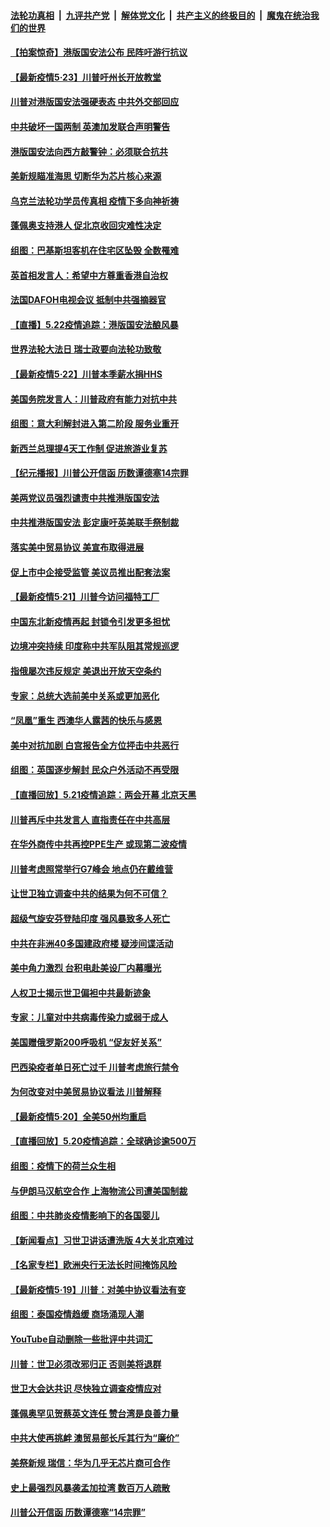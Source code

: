 

####  [法轮功真相](../../../../basic/blob/master/README.md?t=05231501) &nbsp;|&nbsp; [九评共产党](../../../../9ping.md/blob/master/README.md?t=05231501) &nbsp;|&nbsp; [解体党文化](../../../../jtdwh.md/blob/master/README.md?t=05231501)  &nbsp;|&nbsp; [共产主义的终极目的](../../../../gczydzjmd.md/blob/master/README.md?t=05231501) &nbsp;|&nbsp; [魔鬼在统治我们的世界](../../../../mgztzwmdsj.md/blob/master/README.md?t=05231501) 

#### [【拍案惊奇】港版国安法公布 民阵吁游行抗议](../pages/nsc418/n12130473.md?t=05231501) 

#### [【最新疫情5·23】川普吁州长开放教堂](../pages/nsc418/n12130566.md?t=05231501) 

#### [川普对港版国安法强硬表态 中共外交部回应](../pages/nsc418/n12129980.md?t=05231501) 

#### [中共破坏一国两制 英澳加发联合声明警告](../pages/nsc418/n12130088.md?t=05231501) 

#### [港版国安法向西方敲警钟：必须联合抗共](../pages/nsc418/n12129875.md?t=05231501) 

#### [美新规瞄准海思 切断华为芯片核心来源](../pages/nsc418/n12129504.md?t=05231501) 

#### [乌克兰法轮功学员传真相  疫情下多向神祈祷](../pages/nsc418/n12024744.md?t=05231501) 

#### [蓬佩奥支持港人 促北京收回灾难性决定](../pages/nsc418/n12129520.md?t=05231501) 

#### [组图：巴基斯坦客机在住宅区坠毁 全数罹难](../pages/nsc418/n12129326.md?t=05231501) 

#### [英首相发言人：希望中方尊重香港自治权](../pages/nsc418/n12129515.md?t=05231501) 

#### [法国DAFOH电视会议 抵制中共强摘器官](../pages/nsc418/n12128980.md?t=05231501) 

#### [【直播】5.22疫情追踪：港版国安法酿风暴](../pages/nsc418/n12129151.md?t=05231501) 

#### [世界法轮大法日 瑞士政要向法轮功致敬](../pages/nsc418/n12128484.md?t=05231501) 

#### [【最新疫情5·22】川普本季薪水捐HHS](../pages/nsc418/n12128039.md?t=05231501) 

#### [美国务院发言人：川普政府有能力对抗中共](../pages/nsc418/n12129158.md?t=05231501) 

#### [组图：意大利解封进入第二阶段 服务业重开](../pages/nsc418/n12126024.md?t=05231501) 

#### [新西兰总理提4天工作制 促进旅游业复苏](../pages/nsc418/n12128413.md?t=05231501) 

#### [【纪元播报】川普公开信函 历数谭德塞14宗罪](../pages/nsc418/n12127896.md?t=05231501) 

#### [美两党议员强烈谴责中共推港版国安法](../pages/nsc418/n12128188.md?t=05231501) 

#### [中共推港版国安法 彭定康吁英美联手祭制裁](../pages/nsc418/n12127603.md?t=05231501) 

#### [落实美中贸易协议 美宣布取得进展](../pages/nsc418/n12127790.md?t=05231501) 

#### [促上市中企接受监管 美议员推出配套法案](../pages/nsc418/n12127711.md?t=05231501) 

#### [【最新疫情5·21】川普今访问福特工厂](../pages/nsc418/n12125105.md?t=05231501) 

#### [中国东北新疫情再起 封锁令引发更多担忧](../pages/nsc418/n12126945.md?t=05231501) 

#### [边境冲突持续 印度称中共军队阻其常规巡逻](../pages/nsc418/n12127147.md?t=05231501) 

#### [指俄屡次违反规定 美退出开放天空条约](../pages/nsc418/n12126869.md?t=05231501) 

#### [专家：总统大选前美中关系或更加恶化](../pages/nsc418/n12127069.md?t=05231501) 

#### [“凤凰”重生 西澳华人露茜的快乐与感恩](../pages/nsc418/n12126709.md?t=05231501) 

#### [美中对抗加剧 白宫报告全方位抨击中共恶行](../pages/nsc418/n12126583.md?t=05231501) 

#### [组图：英国逐步解封 民众户外活动不再受限](../pages/nsc418/n12125886.md?t=05231501) 

#### [【直播回放】5.21疫情追踪：两会开幕 北京天黑](../pages/nsc418/n12126358.md?t=05231501) 

#### [川普再斥中共发言人 直指责任在中共高层](../pages/nsc418/n12126172.md?t=05231501) 

#### [在华外商传中共再控PPE生产 或现第二波疫情](../pages/nsc418/n12125990.md?t=05231501) 

#### [川普考虑照常举行G7峰会 地点仍在戴维营](../pages/nsc418/n12125551.md?t=05231501) 

#### [让世卫独立调查中共的结果为何不可信？](../pages/nsc418/n12122662.md?t=05231501) 

#### [超级气旋安芬登陆印度 强风暴致多人死亡](../pages/nsc418/n12125031.md?t=05231501) 

#### [中共在非洲40多国建政府楼 疑涉间谍活动](../pages/nsc418/n12124556.md?t=05231501) 

#### [美中角力激烈 台积电赴美设厂内幕曝光](../pages/nsc418/n12124386.md?t=05231501) 

#### [人权卫士揭示世卫偏袒中共最新迹象](../pages/nsc418/n12124436.md?t=05231501) 

#### [专家：儿童对中共病毒传染力或弱于成人](../pages/nsc418/n12124239.md?t=05231501) 

#### [美国赠俄罗斯200呼吸机 “促友好关系”](../pages/nsc418/n12124107.md?t=05231501) 

#### [巴西染疫者单日死亡过千 川普考虑旅行禁令](../pages/nsc418/n12124109.md?t=05231501) 

#### [为何改变对中美贸易协议看法 川普解释](../pages/nsc418/n12123607.md?t=05231501) 

#### [【最新疫情5·20】全美50州均重启](../pages/nsc418/n12122325.md?t=05231501) 

#### [【直播回放】5.20疫情追踪：全球确诊逾500万](../pages/nsc418/n12123549.md?t=05231501) 

#### [组图：疫情下的荷兰众生相](../pages/nsc418/n12123320.md?t=05231501) 

#### [与伊朗马汉航空合作 上海物流公司遭美国制裁](../pages/nsc418/n12123307.md?t=05231501) 

#### [组图：中共肺炎疫情影响下的各国婴儿](../pages/nsc418/n12122972.md?t=05231501) 

#### [【新闻看点】习世卫讲话遭洗版 4大关北京难过](../pages/nsc418/n12122351.md?t=05231501) 

#### [【名家专栏】欧洲央行无法长时间掩饰风险](../pages/nsc418/n12121375.md?t=05231501) 

#### [【最新疫情5·19】川普：对美中协议看法有变](../pages/nsc418/n12119608.md?t=05231501) 

#### [组图：泰国疫情趋缓 商场涌现人潮](../pages/nsc418/n12118444.md?t=05231501) 

#### [YouTube自动删除一些批评中共词汇](../pages/nsc418/n12122108.md?t=05231501) 

#### [川普：世卫必须改邪归正 否则美将退群](../pages/nsc418/n12119972.md?t=05231501) 

#### [世卫大会达共识 尽快独立调查疫情应对](../pages/nsc418/n12121699.md?t=05231501) 

#### [蓬佩奥罕见贺蔡英文连任 赞台湾是良善力量](../pages/nsc418/n12121690.md?t=05231501) 

#### [中共大使再挑衅 澳贸易部长斥其行为“廉价”](../pages/nsc418/n12121495.md?t=05231501) 

#### [美祭新规 瑞信：华为几乎无芯片商可合作](../pages/nsc418/n12121520.md?t=05231501) 

#### [史上最强烈风暴袭孟加拉湾 数百万人疏散](../pages/nsc418/n12121344.md?t=05231501) 

#### [川普公开信函 历数谭德塞“14宗罪”](../pages/nsc418/n12121039.md?t=05231501) 

